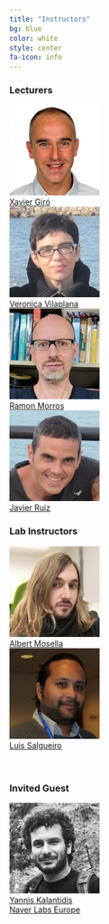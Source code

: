 ```yaml
---
title: "Instructors"
bg: blue
color: white
style: center
fa-icon: info
---
```


### Lecturers 
<div class="author">
    <a href="https://imatge.upc.edu/web/people/xavier-giro" target="_blank">
      <div class="authorphoto"><img src="img/instructors/XavierGiro.jpg"></div>
      <div>Xavier Giró</div>
    </a>
</div>
<div class="author">
    <a href="https://imatge.upc.edu/web/people/veronica-vilaplana" target="_blank">
      <div class="authorphoto"><img src="img/instructors/VeronicaVilaplana.jpg"></div>
      <div>Veronica Vilaplana</div>
    </a>
</div>
<div class="author">
    <a href="https://imatge.upc.edu/web/people/josep-ramon-morros" target="_blank">
      <div class="authorphoto"><img src="img/instructors/RamonMorros.jpg"></div>
      <div>Ramon Morros</div>
    </a>
</div>
<div class="author">
    <a href="https://imatge.upc.edu/web/people/javier-ruiz-hidalgo" target="_blank">
      <div class="authorphoto"><img src="img/instructors/JavierRuiz.jpg"></div>
      <div>Javier Ruiz</div>
    </a>
</div>

### Lab Instructors 
<div class="author">
    <a href="https://www.albertmosellamontoro.com/" target="_blank">
      <div class="authorphoto"><img src="img/instructors/AlbertMosella-160x160.jpg"></div>
      <div>Albert Mosella</div>
    </a>
</div>
<div class="author">
    <a href="https://imatge.upc.edu/web/people/luis-fernando-salgueiro" target="_blank">
      <div class="authorphoto"><img src="img/instructors/LuisSalgueiro-160x160.jpg"></div>
      <div>Luis Salgueiro</div>
    </a>
</div>
<br>
<br>


### Invited Guest

<div class="author">
      <div class="authorphoto"><img src="img/guests/YannisKalantidis-160x160.jpg"></div>
      <div><a href="http://www.skamalas.com/" target="_blank">Yannis Kalantidis</a></div>
      <div><a href="https://europe.naverlabs.com/" target="_blank">Naver Labs Europe</a></div>
</div>


